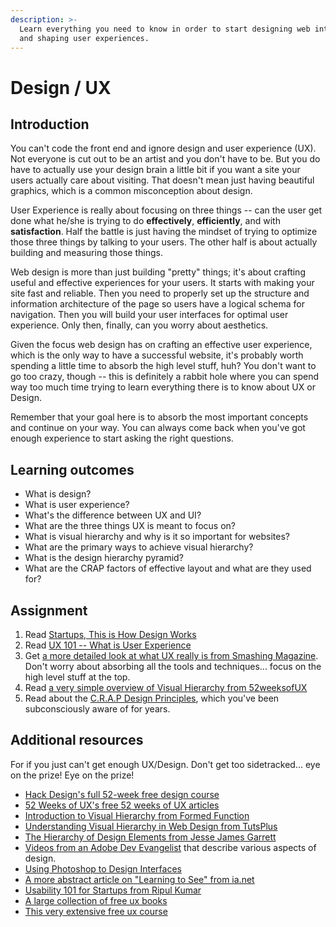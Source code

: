 ```yaml
---
description: >-
  Learn everything you need to know in order to start designing web interfaces
  and shaping user experiences.
---
```


# Design / UX

## Introduction

You can't code the front end and ignore design and user experience \(UX\). Not everyone is cut out to be an artist and you don't have to be. But you do have to actually use your design brain a little bit if you want a site your users actually care about visiting. That doesn't mean just having beautiful graphics, which is a common misconception about design.

User Experience is really about focusing on three things -- can the user get done what he/she is trying to do **effectively**, **efficiently**, and with **satisfaction**. Half the battle is just having the mindset of trying to optimize those three things by talking to your users. The other half is about actually building and measuring those things.

Web design is more than just building "pretty" things; it's about crafting useful and effective experiences for your users. It starts with making your site fast and reliable. Then you need to properly set up the structure and information architecture of the page so users have a logical schema for navigation. Then you will build your user interfaces for optimal user experience. Only then, finally, can you worry about aesthetics.

Given the focus web design has on crafting an effective user experience, which is the only way to have a successful website, it's probably worth spending a little time to absorb the high level stuff, huh? You don't want to go too crazy, though -- this is definitely a rabbit hole where you can spend way too much time trying to learn everything there is to know about UX or Design.

Remember that your goal here is to absorb the most important concepts and continue on your way. You can always come back when you've got enough experience to start asking the right questions.

## Learning outcomes

* What is design?
* What is user experience?
* What's the difference between UX and UI?
* What are the three things UX is meant to focus on?
* What is visual hierarchy and why is it so important for websites?
* What are the primary ways to achieve visual hierarchy?
* What is the design hierarchy pyramid?
* What are the CRAP factors of effective layout and what are they used for?

## Assignment

1. Read [Startups, This is How Design Works](http://startupsthisishowdesignworks.com/)
2. Read [UX 101 -- What is User Experience](https://web.archive.org/web/20190825035454/https://www.homestead.com/blog/06/2013/ux-101-what-user-experience-infographic)
3. Get [a more detailed look at what UX really is from Smashing Magazine](http://uxdesign.smashingmagazine.com/2010/10/05/what-is-user-experience-design-overview-tools-and-resources/).  Don't worry about absorbing all the tools and techniques... focus on the high level stuff at the top.
4. Read [a very simple overview of Visual Hierarchy from 52weeksofUX](http://52weeksofux.com/post/443828775/visual-hierarchy)
5. Read about the [C.R.A.P Design Principles](http://www.presentationzen.com/chapter6_spread.pdf), which you've been subconsciously aware of for years.

## Additional resources

For if you just can't get enough UX/Design. Don't get too sidetracked... eye on the prize! Eye on the prize!

* [Hack Design's full 52-week free design course](http://hackdesign.org)
* [52 Weeks of UX's free 52 weeks of UX articles](http://52weeksofux.com/)
* [Introduction to Visual Hierarchy from Formed Function](http://blog.formedfunction.com/post/3029763425/on-visual-hierarchy)
* [Understanding Visual Hierarchy in Web Design from TutsPlus](http://webdesign.tutsplus.com/articles/design-theory/understanding-visual-hierarchy-in-web-design/)
* [The Hierarchy of Design Elements from Jesse James Garrett](http://www.jjg.net/elements/pdf/elements_ch02.pdf)
* [Videos from an Adobe Dev Evangelist](http://designupdate.com/) that describe various aspects of design.
* [Using Photoshop to Design Interfaces](http://nathanbarry.com/how-to-use-photoshop-to-design-interfaces/)
* [A more abstract article on "Learning to See" from ia.net](http://ia.net/blog/learning-to-see/)
* [Usability 101 for Startups from Ripul Kumar](https://medium.com/design-ux/dc849621262f)
* [A large collection of free ux books](http://www.uxpin.com/knowledge.html%20)
* [This very extensive free ux course](https://www.mysliderule.com/learning-paths/user-experience-design%20)

